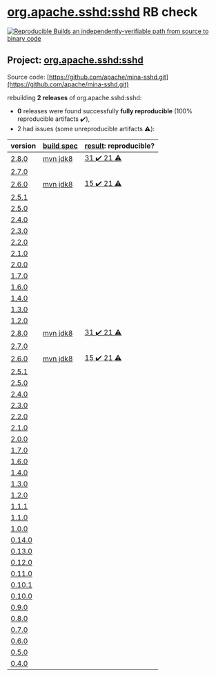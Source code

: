 [org.apache.sshd:sshd](https://search.maven.org/artifact/org.apache.sshd/sshd/) RB check
=======

[![Reproducible Builds](https://reproducible-builds.org/images/logos/rb.svg) an independently-verifiable path from source to binary code](https://reproducible-builds.org/)

## Project: [org.apache.sshd:sshd](https://search.maven.org/artifact/org.apache.sshd/sshd/)

Source code: [https://github.com/apache/mina-sshd.git](https://github.com/apache/mina-sshd.git)

rebuilding **2 releases** of org.apache.sshd:sshd:
- **0** releases were found successfully **fully reproducible** (100% reproducible artifacts :heavy_check_mark:),
- 2 had issues (some unreproducible artifacts :warning:):

| version | [build spec](BUILDSPEC.md) | [result](https://reproducible-builds.org/docs/jvm/): reproducible? |
| -- | --------- | ------ |
| [2.8.0](https://search.maven.org/artifact/org.apache.sshd/sshd/2.8.0/pom) | [mvn jdk8](sshd-2.8.0.buildspec) | [31 :heavy_check_mark:  21 :warning:](sshd-2.8.0.buildcompare) |
| [2.7.0](https://search.maven.org/artifact/org.apache.sshd/sshd/2.7.0/pom) | | |
| [2.6.0](https://search.maven.org/artifact/org.apache.sshd/sshd/2.6.0/pom) | [mvn jdk8](sshd-2.6.0.buildspec) | [15 :heavy_check_mark:  21 :warning:](sshd-2.6.0.buildcompare) |
| [2.5.1](https://search.maven.org/artifact/org.apache.sshd/sshd/2.5.1/pom) | | |
| [2.5.0](https://search.maven.org/artifact/org.apache.sshd/sshd/2.5.0/pom) | | |
| [2.4.0](https://search.maven.org/artifact/org.apache.sshd/sshd/2.4.0/pom) | | |
| [2.3.0](https://search.maven.org/artifact/org.apache.sshd/sshd/2.3.0/pom) | | |
| [2.2.0](https://search.maven.org/artifact/org.apache.sshd/sshd/2.2.0/pom) | | |
| [2.1.0](https://search.maven.org/artifact/org.apache.sshd/sshd/2.1.0/pom) | | |
| [2.0.0](https://search.maven.org/artifact/org.apache.sshd/sshd/2.0.0/pom) | | |
| [1.7.0](https://search.maven.org/artifact/org.apache.sshd/sshd/1.7.0/pom) | | |
| [1.6.0](https://search.maven.org/artifact/org.apache.sshd/sshd/1.6.0/pom) | | |
| [1.4.0](https://search.maven.org/artifact/org.apache.sshd/sshd/1.4.0/pom) | | |
| [1.3.0](https://search.maven.org/artifact/org.apache.sshd/sshd/1.3.0/pom) | | |
| [1.2.0](https://search.maven.org/artifact/org.apache.sshd/sshd/1.2.0/pom) | | |
| [2.8.0](https://search.maven.org/artifact/org.apache.sshd/sshd/2.8.0/pom) | [mvn jdk8](sshd-2.8.0.buildspec) | [31 :heavy_check_mark:  21 :warning:](sshd-2.8.0.buildcompare) |
| [2.7.0](https://search.maven.org/artifact/org.apache.sshd/sshd/2.7.0/pom) | | |
| [2.6.0](https://search.maven.org/artifact/org.apache.sshd/sshd/2.6.0/pom) | [mvn jdk8](sshd-2.6.0.buildspec) | [15 :heavy_check_mark:  21 :warning:](sshd-2.6.0.buildcompare) |
| [2.5.1](https://search.maven.org/artifact/org.apache.sshd/sshd/2.5.1/pom) | | |
| [2.5.0](https://search.maven.org/artifact/org.apache.sshd/sshd/2.5.0/pom) | | |
| [2.4.0](https://search.maven.org/artifact/org.apache.sshd/sshd/2.4.0/pom) | | |
| [2.3.0](https://search.maven.org/artifact/org.apache.sshd/sshd/2.3.0/pom) | | |
| [2.2.0](https://search.maven.org/artifact/org.apache.sshd/sshd/2.2.0/pom) | | |
| [2.1.0](https://search.maven.org/artifact/org.apache.sshd/sshd/2.1.0/pom) | | |
| [2.0.0](https://search.maven.org/artifact/org.apache.sshd/sshd/2.0.0/pom) | | |
| [1.7.0](https://search.maven.org/artifact/org.apache.sshd/sshd/1.7.0/pom) | | |
| [1.6.0](https://search.maven.org/artifact/org.apache.sshd/sshd/1.6.0/pom) | | |
| [1.4.0](https://search.maven.org/artifact/org.apache.sshd/sshd/1.4.0/pom) | | |
| [1.3.0](https://search.maven.org/artifact/org.apache.sshd/sshd/1.3.0/pom) | | |
| [1.2.0](https://search.maven.org/artifact/org.apache.sshd/sshd/1.2.0/pom) | | |
| [1.1.1](https://search.maven.org/artifact/org.apache.sshd/sshd/1.1.1/pom) | | |
| [1.1.0](https://search.maven.org/artifact/org.apache.sshd/sshd/1.1.0/pom) | | |
| [1.0.0](https://search.maven.org/artifact/org.apache.sshd/sshd/1.0.0/pom) | | |
| [0.14.0](https://search.maven.org/artifact/org.apache.sshd/sshd/0.14.0/pom) | | |
| [0.13.0](https://search.maven.org/artifact/org.apache.sshd/sshd/0.13.0/pom) | | |
| [0.12.0](https://search.maven.org/artifact/org.apache.sshd/sshd/0.12.0/pom) | | |
| [0.11.0](https://search.maven.org/artifact/org.apache.sshd/sshd/0.11.0/pom) | | |
| [0.10.1](https://search.maven.org/artifact/org.apache.sshd/sshd/0.10.1/pom) | | |
| [0.10.0](https://search.maven.org/artifact/org.apache.sshd/sshd/0.10.0/pom) | | |
| [0.9.0](https://search.maven.org/artifact/org.apache.sshd/sshd/0.9.0/pom) | | |
| [0.8.0](https://search.maven.org/artifact/org.apache.sshd/sshd/0.8.0/pom) | | |
| [0.7.0](https://search.maven.org/artifact/org.apache.sshd/sshd/0.7.0/pom) | | |
| [0.6.0](https://search.maven.org/artifact/org.apache.sshd/sshd/0.6.0/pom) | | |
| [0.5.0](https://search.maven.org/artifact/org.apache.sshd/sshd/0.5.0/pom) | | |
| [0.4.0](https://search.maven.org/artifact/org.apache.sshd/sshd/0.4.0/pom) | | |
